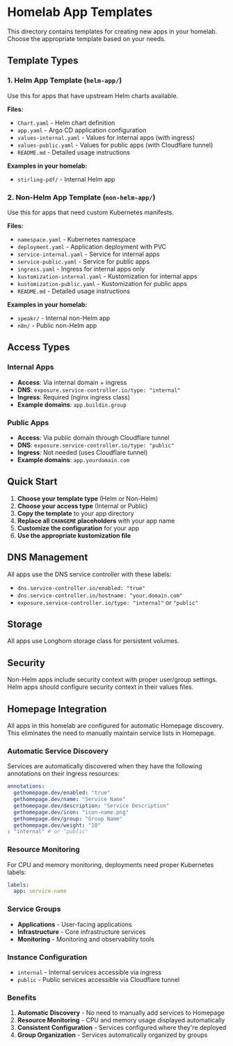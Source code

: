 # Homelab App Templates

This directory contains templates for creating new apps in your homelab. Choose the appropriate template based on your needs.

## Template Types

### 1. Helm App Template (`helm-app/`)
Use this for apps that have upstream Helm charts available.

**Files:**
- `Chart.yaml` - Helm chart definition
- `app.yaml` - Argo CD application configuration
- `values-internal.yaml` - Values for internal apps (with ingress)
- `values-public.yaml` - Values for public apps (with Cloudflare tunnel)
- `README.md` - Detailed usage instructions

**Examples in your homelab:**
- `stirling-pdf/` - Internal Helm app

### 2. Non-Helm App Template (`non-helm-app/`)
Use this for apps that need custom Kubernetes manifests.

**Files:**
- `namespace.yaml` - Kubernetes namespace
- `deployment.yaml` - Application deployment with PVC
- `service-internal.yaml` - Service for internal apps
- `service-public.yaml` - Service for public apps
- `ingress.yaml` - Ingress for internal apps only
- `kustomization-internal.yaml` - Kustomization for internal apps
- `kustomization-public.yaml` - Kustomization for public apps
- `README.md` - Detailed usage instructions

**Examples in your homelab:**
- `speakr/` - Internal non-Helm app
- `n8n/` - Public non-Helm app

## Access Types

### Internal Apps
- **Access**: Via internal domain + ingress
- **DNS**: `exposure.service-controller.io/type: "internal"`
- **Ingress**: Required (nginx ingress class)
- **Example domains**: `app.buildin.group`

### Public Apps
- **Access**: Via public domain through Cloudflare tunnel
- **DNS**: `exposure.service-controller.io/type: "public"`
- **Ingress**: Not needed (uses Cloudflare tunnel)
- **Example domains**: `app.yourdomain.com`

## Quick Start

1. **Choose your template type** (Helm or Non-Helm)
2. **Choose your access type** (Internal or Public)
3. **Copy the template** to your app directory
4. **Replace all `CHANGEME` placeholders** with your app name
5. **Customize the configuration** for your app
6. **Use the appropriate kustomization file**

## DNS Management

All apps use the DNS service controller with these labels:
- `dns.service-controller.io/enabled: "true"`
- `dns.service-controller.io/hostname: "your.domain.com"`
- `exposure.service-controller.io/type: "internal"` or `"public"`

## Storage

All apps use Longhorn storage class for persistent volumes.

## Security

Non-Helm apps include security context with proper user/group settings. Helm apps should configure security context in their values files.

## Homepage Integration

All apps in this homelab are configured for automatic Homepage discovery. This eliminates the need to manually maintain service lists in Homepage.

### Automatic Service Discovery

Services are automatically discovered when they have the following annotations on their Ingress resources:

```yaml
annotations:
  gethomepage.dev/enabled: "true"
  gethomepage.dev/name: "Service Name"
  gethomepage.dev/description: "Service Description"
  gethomepage.dev/icon: "icon-name.png"
  gethomepage.dev/group: "Group Name"
  gethomepage.dev/weight: "10"
: "internal" # or "public"
```

### Resource Monitoring

For CPU and memory monitoring, deployments need proper Kubernetes labels:

```yaml
labels:
  app: service-name
```

### Service Groups

- **Applications** - User-facing applications
- **Infrastructure** - Core infrastructure services  
- **Monitoring** - Monitoring and observability tools

### Instance Configuration

- `internal` - Internal services accessible via ingress
- `public` - Public services accessible via Cloudflare tunnel

### Benefits

1. **Automatic Discovery** - No need to manually add services to Homepage
2. **Resource Monitoring** - CPU and memory usage displayed automatically
3. **Consistent Configuration** - Services configured where they're deployed
4. **Group Organization** - Services automatically organized by groups
